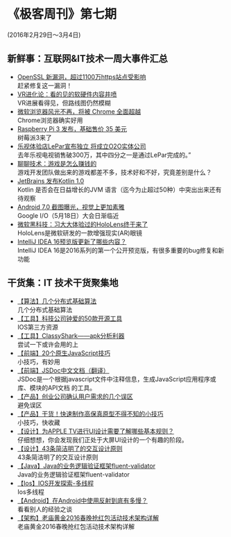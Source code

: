# 《极客周刊》第七期

(2016年2月29日～3月4日)


## 新鲜事：互联网&IT技术一周大事件汇总

- [OpenSSL 新漏洞，超过1100万https站点受影响](http://www.oschina.net/news/71155/openssl-new-bug) 
<br>赶紧修复这一漏洞！
- [VR进化论：看的见的软硬件内容井喷](http://www.devstore.cn/new/newInfo/17395.html) 
<br>VR进展看得见，但路线图仍然模糊
- [微软浏览器风光不再，将被 Chrome 全面超越](http://www.oschina.net/news/71173/ie-and-edge-being-overtaken-by-chrome) 
<br>Chrome浏览器确实好用
- [Raspberry Pi 3 发布，基础售价 35 美元](http://www.oschina.net/news/71103/raspberry-pi-3) 
<br>树莓派3来了
- [乐视体验店LePar宣布独立 将成立O2O实体公司](http://www.devstore.cn/new/newInfo/17399.html) 
<br>去年乐视电视销售破300万，其中四分之一是通过LePar完成的。”
- [聊聊技术：游戏是怎么赚钱的](http://www.devstore.cn/new/newInfo/17398.html) 
<br>游戏开发团队做出来的游戏都差不多，技术好和不好，究竟差别是什么？
- [JetBrains 发布Kotlin 1.0](http://www.infoq.com/cn/news/2016/03/jetbrains-kotlin-1) 
<br>Kotlin 是否会在日益增长的JVM 语言（迄今为止超过50种）中突出出来还有待观察 
- [Android 7.0 截图曝光，视觉上更加素雅](http://www.oschina.net/news/71171/android-7-0-screenshot) 
<br>Google I/O（5月18日）大会日渐临近
- [微软黑科技：习大大体验过的HoloLens终于来了](http://top.jobbole.com/33711/?utm_source=blog.jobbole.com&utm_medium=sidebar-top-news) 
<br>HoloLens是微软研发的一款增强现实(AR)眼镜
- [IntelliJ IDEA 16预览版更新了哪些内容？](https://www.evget.com/article/2016/3/3/23645.html) 
<br>IntelliJ IDEA 16是2016系列的第一个公开预览版，有很多重要的bug修复和新功能




## 干货集：IT 技术干货聚集地
- [【算法】几个分布式基础算法 ](https://yq.aliyun.com/articles/7119?hmsr=toutiao.io&utm_medium=toutiao.io&utm_source=toutiao.io)
<br>几个分布式基础算法
- [【工具】科技公司钟爱的50款开源工具](https://mp.weixin.qq.com/s?__biz=MjM5MzM3NjM4MA==&mid=405458525&idx=1&sn=55df62ed6bd01823806a0f1823f3d09c)
<br>IOS第三方资源
- [【工具】ClassyShark——apk分析利器](http://w4lle.github.io/2016/02/15/ClassyShark%E2%80%94%E2%80%94%E5%88%86%E6%9E%90apk%E5%88%A9%E5%99%A8/?hmsr=toutiao.io&utm_medium=toutiao.io&utm_source=toutiao.io)
<br>尝试一下或许会用的上
- [【前端】20个原生JavaScript技巧](http://www.w3cfuns.com/notes/21599/7bfef6a7bad7e558fe0fa89a3707733b)
<br>小技巧，有妙用
- [【前端】JSDoc中文文档（翻译）](http://www.css88.com/archives/5906) 
<br>JSDoc是一个根据javascript文件中注释信息，生成JavaScript应用程序或库、模块的API文档 的工具。
- [【产品】创业公司确认用户需求的几个误区](http://www.chanpin100.com/archives/42357)
<br>避免误区
- [【产品】干货！快速制作高保真原型不得不知的小技巧](http://www.chanpin100.com/archives/41156)
<br>小技巧，快收藏
- [【设计】为APPLE TV进行UI设计需要了解哪些基本规则？](http://www.chanpin100.com/archives/42012)
<br>仔细想想，你会发现我们正处于大屏UI设计的一个有趣的阶段。
- [【设计】43条简洁明了的交互设计原则](http://www.chanpin100.com/archives/42039	)
<br>43条简洁明了的交互设计原则 
- [【Java】Java的业务逻辑验证框架fluent-validator](http://neoremind.com/2016/02/java%E7%9A%84%E4%B8%9A%E5%8A%A1%E9%80%BB%E8%BE%91%E9%AA%8C%E8%AF%81%E6%A1%86%E6%9E%B6fluent-validator/?hmsr=toutiao.io&utm_medium=toutiao.io&utm_source=toutiao.io)
<br>Java的业务逻辑验证框架fluent-validator
- [【Ios】IOS开发探索-多线程](http://www.jianshu.com/p/329e3f9cb9c7?hmsr=toutiao.io&utm_medium=toutiao.io&utm_source=toutiao.io)
<br>Ios多线程
- [【Android】在Android中使用反射到底有多慢？](http://blog.nimbledroid.com/2016/02/23/slow-Android-reflection-zh.html)
<br>看看别人的经验之谈
- [【架构】老庙黄金2016春晚抢红包活动技术架构详解](https://yq.aliyun.com/articles/7420?hmsr=toutiao.io&utm_medium=toutiao.io&utm_source=toutiao.io)
<br>老庙黄金2016春晚抢红包活动技术架构详解 
